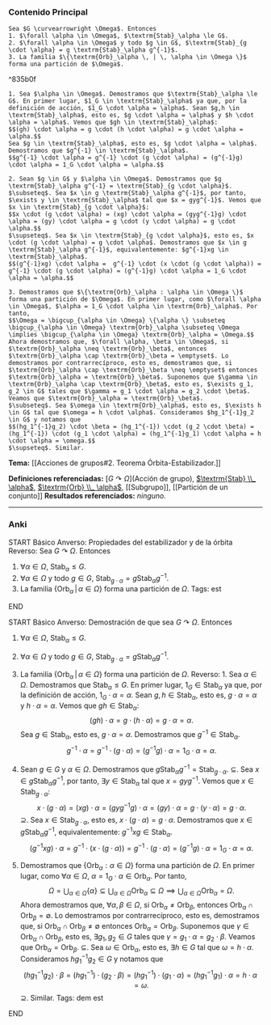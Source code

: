 ### Contenido Principal

```ad-proposition
Sea $G \curvearrowright \Omega$. Entonces
1. $\forall \alpha \in \Omega$, $\textrm{Stab}_\alpha \le G$.
2. $\forall \alpha \in \Omega$ y todo $g \in G$, $\textrm{Stab}_{g \cdot \alpha} = g \textrm{Stab}_\alpha g^{-1}$.
3. La familia $\{\textrm{Orb}_\alpha \, | \, \alpha \in \Omega \}$ forma una partición de $\Omega$.
```

^835b0f

```ad-proof
1. Sea $\alpha \in \Omega$. Demostramos que $\textrm{Stab}_\alpha \le G$. En primer lugar, $1_G \in \textrm{Stab}_\alpha$ ya que, por la definición de acción, $1_G \cdot \alpha = \alpha$. Sean $g,h \in \textrm{Stab}_\alpha$, esto es, $g \cdot \alpha = \alpha$ y $h \cdot \alpha = \alpha$. Vemos que $gh \in \textrm{Stab}_\alpha$:
$$(gh) \cdot \alpha = g \cdot (h \cdot \alpha) = g \cdot \alpha = \alpha.$$
Sea $g \in \textrm{Stab}_\alpha$, esto es, $g \cdot \alpha = \alpha$. Demostramos que $g^{-1} \in \textrm{Stab}_\alpha$.
$$g^{-1} \cdot \alpha = g^{-1} \cdot (g \cdot \alpha) = (g^{-1}g) \cdot \alpha = 1_G \cdot \alpha = \alpha.$$

2. Sean $g \in G$ y $\alpha \in \Omega$. Demostramos que $g \textrm{Stab}_\alpha g^{-1} = \textrm{Stab}_{g \cdot \alpha}$.
$\subseteq$. Sea $x \in g \textrm{Stab}_\alpha g^{-1}$, por tanto, $\exists y \in \textrm{Stab}_\alpha$ tal que $x = gyg^{-1}$. Vemos que $x \in \textrm{Stab}_{g \cdot \alpha}$:
$$x \cdot (g \cdot \alpha) = (xg) \cdot \alpha = (gyg^{-1}g) \cdot \alpha = (gy) \cdot \alpha = g \cdot (y \cdot \alpha) = g \cdot \alpha.$$
$\supseteq$. Sea $x \in \textrm{Stab}_{g \cdot \alpha}$, esto es, $x \cdot (g \cdot \alpha) = g \cdot \alpha$. Demostramos que $x \in g \textrm{Stab}_\alpha g^{-1}$, equivalentemente: $g^{-1}xg \in \textrm{Stab}_\alpha$.
$$(g^{-1}xg) \cdot \alpha =  g^{-1} \cdot (x \cdot (g \cdot \alpha)) = g^{-1} \cdot (g \cdot \alpha) = (g^{-1}g) \cdot \alpha = 1_G \cdot \alpha = \alpha.$$

3. Demostramos que $\{\textrm{Orb}_\alpha : \alpha \in \Omega \}$ forma una partición de $\Omega$. En primer lugar, como $\forall \alpha \in \Omega$, $\alpha = 1_G \cdot \alpha \in \textrm{Orb}_\alpha$. Por tanto,
$$\Omega = \bigcup_{\alpha \in \Omega} \{\alpha \} \subseteq \bigcup_{\alpha \in \Omega} \textrm{Orb}_\alpha \subseteq \Omega \implies \bigcup_{\alpha \in \Omega} \textrm{Orb}_\alpha = \Omega.$$
Ahora demostramos que, $\forall \alpha, \beta \in \Omega$, si $\textrm{Orb}_\alpha \neq \textrm{Orb}_\beta$, entonces $\textrm{Orb}_\alpha \cap \textrm{Orb}_\beta = \emptyset$. Lo demostramos por contrarrecíproco, esto es, demostramos que, si $\textrm{Orb}_\alpha \cap \textrm{Orb}_\beta \neq \emptyset$ entonces $\textrm{Orb}_\alpha = \textrm{Orb}_\beta$. Suponemos que $\gamma \in \textrm{Orb}_\alpha \cap \textrm{Orb}_\beta$, esto es, $\exists g_1, g_2 \in G$ tales que $\gamma = g_1 \cdot \alpha = g_2 \cdot \beta$. Veamos que $\textrm{Orb}_\alpha = \textrm{Orb}_\beta$.
$\subseteq$. Sea $\omega \in \textrm{Orb}_\alpha$, esto es, $\exists h \in G$ tal que $\omega = h \cdot \alpha$. Consideramos $hg_1^{-1}g_2 \in G$ y notamos que
$$(hg_1^{-1}g_2) \cdot \beta = (hg_1^{-1}) \cdot (g_2 \cdot \beta) = (hg_1^{-1}) \cdot (g_1 \cdot \alpha) = (hg_1^{-1}g_1) \cdot \alpha = h \cdot \alpha = \omega.$$
$\supseteq$. Similar.
```

**Tema:** [[Acciones de grupos#2. Teorema Órbita-Estabilizador.]]

**Definiciones referenciadas:** [$G \curvearrowright \Omega$](Acción de grupo), [$\textrm{Stab} \\_ \alpha$](Estabilizador), [$\textrm{Orb} \\_ \alpha$](Órbita), [[Subgrupo]], [[Partición de un conjunto]]
**Resultados referenciados:** *ninguno.*

---
### Anki

START
Básico
Anverso: Propiedades del estabilizador y de la órbita
Reverso: Sea $G \curvearrowright \Omega$. Entonces
1. $\forall \alpha \in \Omega$, $\textrm{Stab}_\alpha \le G$.
2. $\forall \alpha \in \Omega$ y todo $g \in G$, $\textrm{Stab}_{g \cdot \alpha} = g \textrm{Stab}_\alpha g^{-1}$.
3. La familia $\{\textrm{Orb}_\alpha \, | \, \alpha \in \Omega \}$ forma una partición de $\Omega$.
Tags: est
<!--ID: 1731931804939-->
END

START
Básico
Anverso: Demostración de que sea $G \curvearrowright \Omega$. Entonces
1. $\forall \alpha \in \Omega$, $\textrm{Stab}_\alpha \le G$.
2. $\forall \alpha \in \Omega$ y todo $g \in G$, $\textrm{Stab}_{g \cdot \alpha} = g \textrm{Stab}_\alpha g^{-1}$.
3. La familia $\{\textrm{Orb}_\alpha \, | \, \alpha \in \Omega \}$ forma una partición de $\Omega$.
Reverso: 1. Sea $\alpha \in \Omega$. Demostramos que $\textrm{Stab}_\alpha \le G$. En primer lugar, $1_G \in \textrm{Stab}_\alpha$ ya que, por la definición de acción, $1_G \cdot \alpha = \alpha$. Sean $g,h \in \textrm{Stab}_\alpha$, esto es, $g \cdot \alpha = \alpha$ y $h \cdot \alpha = \alpha$. Vemos que $gh \in \textrm{Stab}_\alpha$:
$$(gh) \cdot \alpha = g \cdot (h \cdot \alpha) = g \cdot \alpha = \alpha.$$
Sea $g \in \textrm{Stab}_\alpha$, esto es, $g \cdot \alpha = \alpha$. Demostramos que $g^{-1} \in \textrm{Stab}_\alpha$.
$$g^{-1} \cdot \alpha = g^{-1} \cdot (g \cdot \alpha) = (g^{-1}g) \cdot \alpha = 1_G \cdot \alpha = \alpha.$$

2. Sean $g \in G$ y $\alpha \in \Omega$. Demostramos que $g \textrm{Stab}_\alpha g^{-1} = \textrm{Stab}_{g \cdot \alpha}$.
$\subseteq$. Sea $x \in g \textrm{Stab}_\alpha g^{-1}$, por tanto, $\exists y \in \textrm{Stab}_\alpha$ tal que $x = gyg^{-1}$. Vemos que $x \in \textrm{Stab}_{g \cdot \alpha}$:
$$x \cdot (g \cdot \alpha) = (xg) \cdot \alpha = (gyg^{-1}g) \cdot \alpha = (gy) \cdot \alpha = g \cdot (y \cdot \alpha) = g \cdot \alpha.$$
$\supseteq$. Sea $x \in \textrm{Stab}_{g \cdot \alpha}$, esto es, $x \cdot (g \cdot \alpha) = g \cdot \alpha$. Demostramos que $x \in g \textrm{Stab}_\alpha g^{-1}$, equivalentemente: $g^{-1}xg \in \textrm{Stab}_\alpha$.
$$(g^{-1}xg) \cdot \alpha =  g^{-1} \cdot (x \cdot (g \cdot \alpha)) = g^{-1} \cdot (g \cdot \alpha) = (g^{-1}g) \cdot \alpha = 1_G \cdot \alpha = \alpha.$$

3. Demostramos que $\{\textrm{Orb}_\alpha : \alpha \in \Omega \}$ forma una partición de $\Omega$. En primer lugar, como $\forall \alpha \in \Omega$, $\alpha = 1_G \cdot \alpha \in \textrm{Orb}_\alpha$. Por tanto,
$$\Omega = \bigcup_{\alpha \in \Omega} \{\alpha \} \subseteq \bigcup_{\alpha \in \Omega} \textrm{Orb}_\alpha \subseteq \Omega \implies \bigcup_{\alpha \in \Omega} \textrm{Orb}_\alpha = \Omega.$$
Ahora demostramos que, $\forall \alpha, \beta \in \Omega$, si $\textrm{Orb}_\alpha \neq \textrm{Orb}_\beta$, entonces $\textrm{Orb}_\alpha \cap \textrm{Orb}_\beta = \emptyset$. Lo demostramos por contrarrecíproco, esto es, demostramos que, si $\textrm{Orb}_\alpha \cap \textrm{Orb}_\beta \neq \emptyset$ entonces $\textrm{Orb}_\alpha = \textrm{Orb}_\beta$. Suponemos que $\gamma \in \textrm{Orb}_\alpha \cap \textrm{Orb}_\beta$, esto es, $\exists g_1, g_2 \in G$ tales que $\gamma = g_1 \cdot \alpha = g_2 \cdot \beta$. Veamos que $\textrm{Orb}_\alpha = \textrm{Orb}_\beta$.
$\subseteq$. Sea $\omega \in \textrm{Orb}_\alpha$, esto es, $\exists h \in G$ tal que $\omega = h \cdot \alpha$. Consideramos $hg_1^{-1}g_2 \in G$ y notamos que
$$(hg_1^{-1}g_2) \cdot \beta = (hg_1^{-1}) \cdot (g_2 \cdot \beta) = (hg_1^{-1}) \cdot (g_1 \cdot \alpha) = (hg_1^{-1}g_1) \cdot \alpha = h \cdot \alpha = \omega.$$
$\supseteq$. Similar.
Tags: dem est
<!--ID: 1731931804948-->
END
